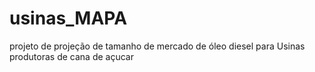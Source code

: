 # usinas_MAPA
projeto de projeção de tamanho de mercado de óleo diesel para Usinas produtoras de cana de açucar
